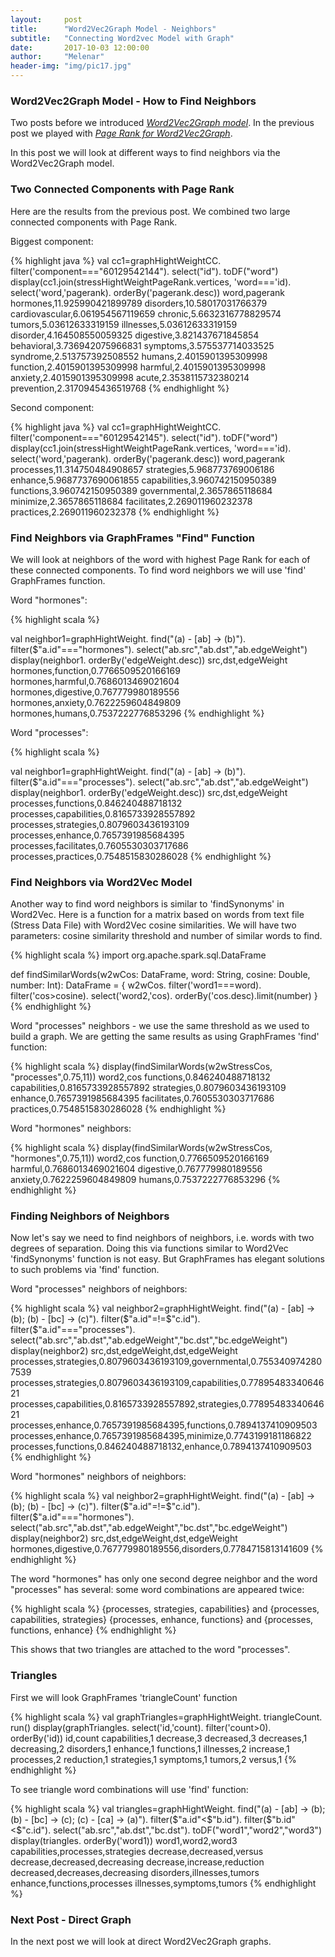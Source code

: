 ```yaml
---
layout:     post
title:      "Word2Vec2Graph Model - Neighbors"
subtitle:   "Connecting Word2vec Model with Graph"
date:       2017-10-03 12:00:00
author:     "Melenar"
header-img: "img/pic17.jpg"
---
```


<p><h3>Word2Vec2Graph Model - How to Find Neighbors</h3>
Two posts before we introduced
<i><a href="https://sparklingdataocean.github.io/gh-pages/2017/09/17/word2vec2graph/">Word2Vec2Graph model</a></i>.
In the previous post we played with
<i><a href="https://sparklingdataocean.github.io/gh-pages/2017/09/28/word2vec2graphPageRank/">Page Rank for Word2Vec2Graph</a></i>.

<p>In this post we will look at different ways to find neighbors via the Word2Vec2Graph model.</p>


<p><h3>Two Connected Components with Page Rank </h3>
Here are the results from the previous post. We combined two large connected components with Page Rank. </p>
<p>Biggest component: </p>
{% highlight java %}
val cc1=graphHightWeightCC.
   filter('component==="60129542144").
   select("id").
   toDF("word")
display(cc1.join(stressHightWeightPageRank.vertices,
   'word==='id).
   select('word,'pagerank).
   orderBy('pagerank.desc))
word,pagerank
hormones,11.925990421899789
disorders,10.58017031766379
cardiovascular,6.061954567119659
chronic,5.6632316778829574
tumors,5.03612633319159
illnesses,5.03612633319159
disorder,4.164508550059325
digestive,3.821437671845854
behavioral,3.736942075966831
symptoms,3.575537714033525
syndrome,2.513757392508552
humans,2.4015901395309998
function,2.4015901395309998
harmful,2.4015901395309998
anxiety,2.4015901395309998
acute,2.3538115732380214
prevention,2.3170945436519768
{% endhighlight %}

<p>Second component: </p>
{% highlight java %}
val cc1=graphHightWeightCC.
   filter('component==="60129542145").
   select("id").
   toDF("word")
display(cc1.join(stressHightWeightPageRank.vertices,
   'word==='id).
   select('word,'pagerank).
   orderBy('pagerank.desc))
word,pagerank
processes,11.314750484908657
strategies,5.968773769006186
enhance,5.9687737690061855
capabilities,3.960742150950389
functions,3.960742150950389
governmental,2.3657865118684
minimize,2.3657865118684
facilitates,2.269011960232378
practices,2.269011960232378
{% endhighlight %}

<p><h3>Find Neighbors via GraphFrames "Find" Function</h3>
We will look at neighbors of the word with highest Page Rank for each of these connected components. To find word neighbors we will use 'find' GraphFrames function. </p>
<p>Word "hormones":</p>
{% highlight scala %}

val neighbor1=graphHightWeight.
   find("(a) - [ab] -> (b)").
   filter($"a.id"==="hormones").
   select("ab.src","ab.dst","ab.edgeWeight")
display(neighbor1.
   orderBy('edgeWeight.desc))
src,dst,edgeWeight
hormones,function,0.7766509520166169
hormones,harmful,0.7686013469021604
hormones,digestive,0.767779980189556
hormones,anxiety,0.7622259604849809
hormones,humans,0.7537222776853296
{% endhighlight %}

<p>Word "processes":</p>
{% highlight scala %}

val neighbor1=graphHightWeight.
   find("(a) - [ab] -> (b)").
   filter($"a.id"==="processes").
   select("ab.src","ab.dst","ab.edgeWeight")
display(neighbor1.
   orderBy('edgeWeight.desc))
src,dst,edgeWeight
processes,functions,0.846240488718132
processes,capabilities,0.8165733928557892
processes,strategies,0.8079603436193109
processes,enhance,0.7657391985684395
processes,facilitates,0.7605530303717686
processes,practices,0.7548515830286028
{% endhighlight %}

<p><h3>Find Neighbors via Word2Vec Model</h3>
Another way to find word neighbors is similar to 'findSynonyms' in Word2Vec. Here is a function for a matrix based on words from text file (Stress Data File) with Word2Vec cosine similarities. We will have two parameters: cosine similarity threshold and number of similar words to find. </p>

{% highlight scala %}
import org.apache.spark.sql.DataFrame

def findSimilarWords(w2wCos: DataFrame, word: String, cosine: Double, number: Int):
   DataFrame = {
     w2wCos.
     filter('word1===word).
     filter('cos>cosine).
     select('word2,'cos).
     orderBy('cos.desc).limit(number)
}
{% endhighlight %}

<p>Word "processes" neighbors - we use the same threshold as we used to build a graph. We are getting the same results as using GraphFrames 'find' function:</p>

{% highlight scala %}
display(findSimilarWords(w2wStressCos,
   "processes",0.75,11))
word2,cos
functions,0.846240488718132
capabilities,0.8165733928557892
strategies,0.8079603436193109
enhance,0.7657391985684395
facilitates,0.7605530303717686
practices,0.7548515830286028
{% endhighlight %}

<p>Word "hormones" neighbors:</p>

{% highlight scala %}
display(findSimilarWords(w2wStressCos,
   "hormones",0.75,11))
word2,cos
function,0.7766509520166169
harmful,0.7686013469021604
digestive,0.767779980189556
anxiety,0.7622259604849809
humans,0.7537222776853296
{% endhighlight %}


<p><h3>Finding Neighbors of Neighbors</h3>
Now let's say we need to find neighbors of neighbors, i.e. words with two degrees of separation. Doing this via functions similar to Word2Vec 'findSynonyms' function is not easy. But GraphFrames has elegant solutions to such problems via 'find' function.</p>

<p>Word "processes" neighbors of neighbors:</p>

{% highlight scala %}
val neighbor2=graphHightWeight.
   find("(a) - [ab] -> (b); (b) - [bc] -> (c)").
   filter($"a.id"=!=$"c.id").
   filter($"a.id"==="processes").
   select("ab.src","ab.dst","ab.edgeWeight","bc.dst","bc.edgeWeight")
display(neighbor2)
src,dst,edgeWeight,dst,edgeWeight
processes,strategies,0.8079603436193109,governmental,0.7553409742807539
processes,strategies,0.8079603436193109,capabilities,0.7789548334064621
processes,capabilities,0.8165733928557892,strategies,0.7789548334064621
processes,enhance,0.7657391985684395,functions,0.7894137410909503
processes,enhance,0.7657391985684395,minimize,0.7743199181186822
processes,functions,0.846240488718132,enhance,0.7894137410909503
{% endhighlight %}

<p>Word "hormones" neighbors of neighbors:</p>

{% highlight scala %}
val neighbor2=graphHightWeight.
   find("(a) - [ab] -> (b); (b) - [bc] -> (c)").
   filter($"a.id"=!=$"c.id").
   filter($"a.id"==="hormones").
   select("ab.src","ab.dst","ab.edgeWeight","bc.dst","bc.edgeWeight")
display(neighbor2)
src,dst,edgeWeight,dst,edgeWeight
hormones,digestive,0.767779980189556,disorders,0.7784715813141609
{% endhighlight %}

<p>The word "hormones" has only one second degree neighbor and the word "processes" has several: some word combinations are appeared twice:</p>
{% highlight scala %}
{processes, strategies, capabilities} and {processes, capabilities, strategies}
{processes, enhance, functions} and {processes, functions, enhance}
{% endhighlight %}
<p>This shows that two triangles are attached to the word "processes".</p>

<p><h3>Triangles</h3>
First we will look GraphFrames 'triangleCount' function  </p>

{% highlight scala %}
val graphTriangles=graphHightWeight.
   triangleCount.
   run()
display(graphTriangles.
   select('id,'count).
   filter('count>0).
   orderBy('id))
id,count
capabilities,1
decrease,3
decreased,3
decreases,1
decreasing,2
disorders,1
enhance,1
functions,1
illnesses,2
increase,1
processes,2
reduction,1
strategies,1
symptoms,1
tumors,2
versus,1
{% endhighlight %}

<p>To see triangle word combinations will use 'find' function:</p>
{% highlight scala %}
val triangles=graphHightWeight.
   find("(a) - [ab] -> (b); (b) - [bc] -> (c); (c) - [ca] -> (a)").
   filter($"a.id"<$"b.id").
   filter($"b.id"<$"c.id").
   select("ab.src","ab.dst","bc.dst").
   toDF("word1","word2","word3")
display(triangles.
   orderBy('word1))
word1,word2,word3
capabilities,processes,strategies
decrease,decreased,versus
decrease,decreased,decreasing
decrease,increase,reduction
decreased,decreases,decreasing
disorders,illnesses,tumors
enhance,functions,processes
illnesses,symptoms,tumors
{% endhighlight %}

<p><h3>Next Post - Direct Graph</h3>
In the next post we will look at direct Word2Vec2Graph graphs.
</p>
